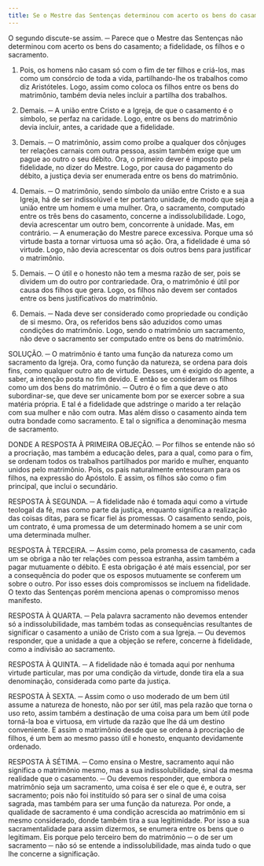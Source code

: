 ```yaml
---
title: Se o Mestre das Sentenças determinou com acerto os bens do casamento a fidelidade, os filhos e o Sacramento
---
```


O segundo discute-se assim. ─ Parece que o Mestre das Sentenças não determinou com acerto os bens do casamento; a fidelidade, os filhos e o sacramento.  

1. Pois, os homens não casam só com o fim de ter filhos e criá-los, mas como um consórcio de toda a vida, partilhando-lhe os trabalhos como diz Aristóteles. Logo, assim como coloca os filhos entre os bens do matrimônio, também devia neles incluir a partilha dos trabalhos.  

2. Demais. ─ A união entre Cristo e a Igreja, de que o casamento é o símbolo, se perfaz na caridade. Logo, entre os bens do matrimônio devia incluir, antes, a caridade que a fidelidade.  

3. Demais. ─ O matrimônio, assim como proíbe a qualquer dos cônjuges ter relações carnais com outra pessoa, assim também exige que um pague ao outro o seu débito. Ora, o primeiro dever é imposto pela fidelidade, no dizer do Mestre. Logo, por causa do pagamento do débito, a justiça devia ser enumerada entre os bens do matrimônio.  

4. Demais. ─ O matrimônio, sendo símbolo da união entre Cristo e a sua Igreja, há de ser indissolúvel e ter portanto unidade, de modo que seja a união entre um homem e uma mulher. Ora, o sacramento, computado entre os três bens do casamento, concerne a indissolubilidade. Logo, devia acrescentar um outro bem, concorrente à unidade.  Mas, em contrário. ─ A enumeração do Mestre parece excessiva. Porque uma só virtude basta a tornar virtuosa uma só ação. Ora, a fidelidade é uma só virtude. Logo, não devia acrescentar os dois outros bens para justificar o matrimônio.  

2. Demais. ─ O útil e o honesto não tem a mesma razão de ser, pois se dividem um do outro por contrariedade. Ora, o matrimônio é útil por causa dos filhos que gera. Logo, os filhos não devem ser contados entre os bens justificativos do matrimônio. 

3. Demais. ─ Nada deve ser considerado como propriedade ou condição de si mesmo. Ora, os referidos bens são aduzidos como umas condições do matrimônio. Logo, sendo o matrimônio um sacramento, não deve o sacramento ser computado entre os bens do matrimônio.  

SOLUÇÃO. ─ O matrimônio é tanto uma função da natureza como um sacramento da Igreja. Ora, como função da natureza, se ordena para dois fins, como qualquer outro ato de virtude. Desses, um é exigido do agente, a saber, a intenção posta no fim devido. E então se consideram os filhos como um dos bens do matrimônio. ─ Outro é o fim a que deve o ato subordinar-se, que deve ser unicamente bom por se exercer sobre a sua matéria própria. E tal é a fidelidade que adstringe o marido a ter relação com sua mulher e não com outra. Mas além disso o casamento ainda tem outra bondade como sacramento. E tal o significa a denominação mesma de sacramento.  

DONDE A RESPOSTA À PRIMEIRA OBJEÇÃO. ─ Por filhos se entende não só a procriação, mas também a educação deles, para a qual, como para o fim, se ordenam todos os trabalhos partilhados por marido e mulher, enquanto unidos pelo matrimônio. Pois, os pais naturalmente entesouram para os filhos, na expressão do Apóstolo. E assim, os filhos são como o fim principal, que inclui o secundário.  

RESPOSTA À SEGUNDA. ─ A fidelidade não é tomada aqui como a virtude teologal da fé, mas como parte da justiça, enquanto significa a realização das coisas ditas, para se ficar fiel às promessas. O casamento sendo, pois, um contrato, é uma promessa de um determinado homem a se unir com uma determinada mulher.  

RESPOSTA À TERCEIRA. ─ Assim como, pela promessa de casamento, cada um se obriga a não ter relações com pessoa estranha, assim também a pagar mutuamente o débito. E esta obrigação é até mais essencial, por ser a consequência do poder que os esposos mutuamente se conferem um sobre o outro. Por isso esses dois compromissos se incluem na fidelidade. O texto das Sentenças porém menciona apenas o compromisso menos manifesto.  

RESPOSTA À QUARTA. ─ Pela palavra sacramento não devemos entender só a indissolubilidade, mas também todas as consequências resultantes de significar o casamento a união de Cristo com a sua Igreja. ─ Ou devemos responder, que a unidade a que a objeção se refere, concerne à fidelidade, como a indivisão ao sacramento.  

RESPOSTA À QUINTA. ─ A fidelidade não é tomada aqui por nenhuma virtude particular, mas por uma condição da virtude, donde tira ela a sua denominação, considerada como parte da justiça.  

RESPOSTA À SEXTA. ─ Assim como o uso moderado de um bem útil assume a natureza de honesto, não por ser útil, mas pela razão que torna o uso reto, assim também a destinação de uma coisa para um bem útil pode torná-la boa e virtuosa, em virtude da razão que lhe dá um destino conveniente. E assim o matrimônio desde que se ordena à procriação de filhos, é um bem ao mesmo passo útil e honesto, enquanto devidamente ordenado.  

RESPOSTA À SÉTIMA. ─ Como ensina o Mestre, sacramento aqui não significa o matrimônio mesmo, mas a sua indissolubilidade, sinal da mesma realidade que o casamento. ─ Ou devemos responder, que embora o matrimônio seja um sacramento, uma coisa é ser ele o que é, e outra, ser sacramento; pois não foi instituído só para ser o sinal de uma coisa sagrada, mas também para ser uma função da natureza. Por onde, a qualidade de sacramento é uma condição acrescida ao matrimônio em si mesmo considerado, donde também tira a sua legitimidade. Por isso a sua sacramentalidade para assim dizermos, se enumera entre os bens que o legitimam. Eis porque pelo terceiro bem do matrimônio ─ o de ser um sacramento ─ não só se entende a indissolubilidade, mas ainda tudo o que lhe concerne a significação.